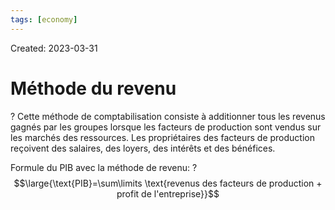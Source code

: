 ```yaml
---
tags: [economy] 
---
```

Created: 2023-03-31

# Méthode du revenu
?
Cette méthode de comptabilisation consiste à additionner tous les revenus gagnés par les groupes lorsque les facteurs de production sont vendus sur les marchés des ressources. Les propriétaires des facteurs de production reçoivent des salaires, des loyers, des intérêts et des bénéfices.
<!--SR:!2023-05-25,34,230-->

Formule du PIB avec la méthode de revenu:
?
$$\large{\text{PIB}=\sum\limits \text{revenus des facteurs de production + profit de l'entreprise}}$$
<!--SR:!2023-04-25,16,230-->